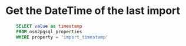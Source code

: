# Get the DateTime of the last import

```sql
    SELECT value as timestamp
    FROM osm2pgsql_properties
    WHERE property = 'import_timestamp'
```
